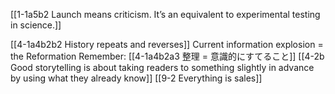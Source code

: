 [[1-1a5b2 Launch means criticism. It’s an equivalent to experimental testing in science.]]

[[4-1a4b2b2 History repeats and reverses]]
	Current information explosion = the Reformation
		Remember: [[4-1a4b2a3 整理 = 意識的にすてること]]
			[[4-2b Good storytelling is about taking readers to something slightly in advance by using what they already know]]
					[[9-2 Everything is sales]]